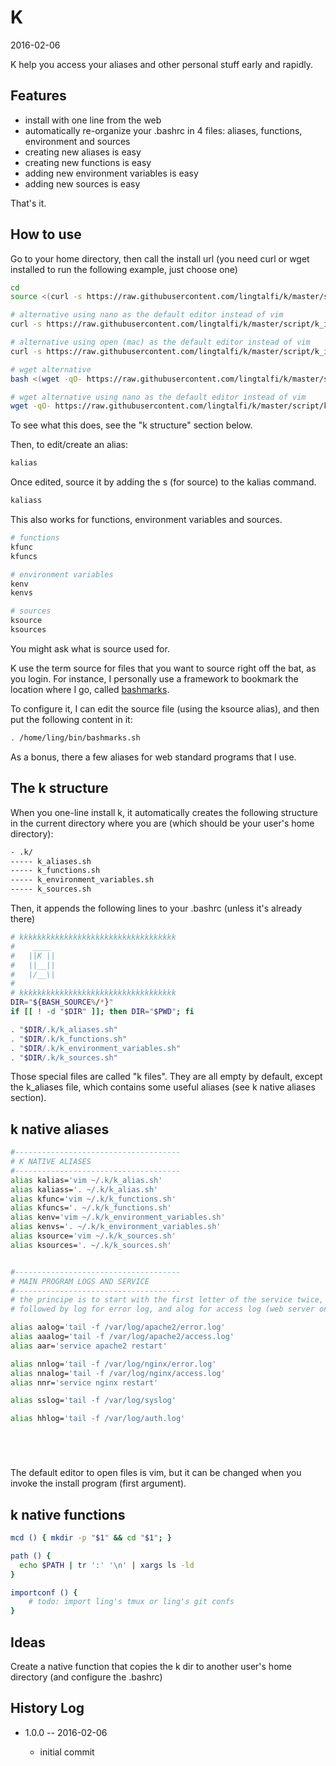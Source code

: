 K
==========
2016-02-06


K help you access your aliases and other personal stuff early and rapidly.


Features
----------

- install with one line from the web
- automatically re-organize your .bashrc in 4 files: aliases, functions, environment and sources
- creating new aliases is easy
- creating new functions is easy
- adding new environment variables is easy
- adding new sources is easy 


That's it.




How to use
---------------

Go to your home directory, then call the install url
(you need curl or wget installed to run the following example, just choose one)

```bash
cd
source <(curl -s https://raw.githubusercontent.com/lingtalfi/k/master/script/k_installer.sh)

# alternative using nano as the default editor instead of vim
curl -s https://raw.githubusercontent.com/lingtalfi/k/master/script/k_installer.sh | bash /dev/stdin nano

# alternative using open (mac) as the default editor instead of vim
curl -s https://raw.githubusercontent.com/lingtalfi/k/master/script/k_installer.sh | bash /dev/stdin open

# wget alternative 
bash <(wget -qO- https://raw.githubusercontent.com/lingtalfi/k/master/script/k_installer.sh)

# wget alternative using nano as the default editor instead of vim
wget -qO- https://raw.githubusercontent.com/lingtalfi/k/master/script/k_installer.sh | bash -s -- nano
```

To see what this does, see the "k structure" section below.


Then, to edit/create an alias:

```bash
kalias
```

Once edited, source it by adding the s (for source) to the kalias command.

```bash
kaliass
```

This also works for functions, environment variables and sources.

```bash
# functions 
kfunc
kfuncs

# environment variables 
kenv
kenvs

# sources
ksource
ksources
```

You might ask what is source used for.

K use the term source for files that you want to source right off the bat, as you login.
For instance, I personally use a framework to bookmark the location where 
I go, called [bashmarks](https://github.com/huyng/bashmarks).

To configure it, I can edit the source file (using the ksource alias), and then put the following 
content in it: 


```bash
. /home/ling/bin/bashmarks.sh
```


As a bonus, there a few aliases for web standard programs that I use.





The k structure
--------------------

When you one-line install k, it automatically creates the following structure in the 
current directory where you are (which should be your user's home directory):


```bash
- .k/ 
----- k_aliases.sh
----- k_functions.sh
----- k_environment_variables.sh
----- k_sources.sh
```


Then, it appends the following lines to your .bashrc (unless it's already there)
 

```bash
# kkkkkkkkkkkkkkkkkkkkkkkkkkkkkkkkkkk
#  	 ____ 
# 	||K ||
# 	||__||
# 	|/__\|
#
# kkkkkkkkkkkkkkkkkkkkkkkkkkkkkkkkkkk
DIR="${BASH_SOURCE%/*}"
if [[ ! -d "$DIR" ]]; then DIR="$PWD"; fi

. "$DIR/.k/k_aliases.sh"
. "$DIR/.k/k_functions.sh"
. "$DIR/.k/k_environment_variables.sh"
. "$DIR/.k/k_sources.sh"

```

Those special files are called "k files".
They are all empty by default, except the k_aliases file, which 
contains some useful aliases (see k native aliases section).
 
 
 
k native aliases 
---------------------


```bash
#-------------------------------------
# K NATIVE ALIASES
#-------------------------------------
alias kalias='vim ~/.k/k_alias.sh'
alias kaliass='. ~/.k/k_alias.sh'
alias kfunc='vim ~/.k/k_functions.sh'
alias kfuncs='. ~/.k/k_functions.sh'
alias kenv='vim ~/.k/k_environment_variables.sh'
alias kenvs='. ~/.k/k_environment_variables.sh'
alias ksource='vim ~/.k/k_sources.sh'
alias ksources='. ~/.k/k_sources.sh'


#-------------------------------------
# MAIN PROGRAM LOGS AND SERVICE 
#-------------------------------------
# the principe is to start with the first letter of the service twice,
# followed by log for error log, and alog for access log (web server only)

alias aalog='tail -f /var/log/apache2/error.log'
alias aaalog='tail -f /var/log/apache2/access.log'
alias aar='service apache2 restart'

alias nnlog='tail -f /var/log/nginx/error.log'
alias nnalog='tail -f /var/log/nginx/access.log'
alias nnr='service nginx restart'

alias sslog='tail -f /var/log/syslog'

alias hhlog='tail -f /var/log/auth.log'






```


The default editor to open files is vim, but it can be changed when you 
invoke the install program (first argument).


k native functions
----------------------


```bash 
mcd () { mkdir -p "$1" && cd "$1"; }

path () {
  echo $PATH | tr ':' '\n' | xargs ls -ld 
}

importconf () {
    # todo: import ling's tmux or ling's git confs
}
```




Ideas
---------

Create a native function that copies the k dir to another user's home directory (and configure the .bashrc)





History Log
------------------
    
- 1.0.0 -- 2016-02-06

    - initial commit
    
    





